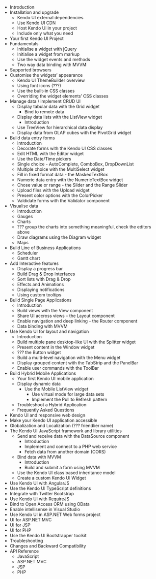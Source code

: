 * Introduction
* Installation and upgrade
  * Kendo UI external dependencies
  * Use Kendo UI CDN
  * Host Kendo UI in your project
  * Include only what you need
* Your first Kendo UI Project
* Fundamentals
  * Initialise a widget with jQuery
  * Initialise a widget from markup
  * Use the widget events and methods
  * Two way data binding with MVVM
* Supported browsers
* Customise the widgets’ appearance
  * Kendo UI ThemeBuilder overview
  * Using font icons (???)
  * Use the built-in CSS classes
  * Overriding the widget elements’ CSS classes
* Manage data / implement CRUD UI
  * Display tabular data with the Grid widget
     * Bind to remote data
  * Display data lists with the ListView widget
     * Introduction
  * Use TreeView for hierarchical data display
  * Display data from OLAP cubes with the PivotGrid widget
* Build data entry forms
  * Introduction
  * Decorate forms with the Kendo UI CSS classes
  * Edit HTML with the Editor widget
  * Use the Date/Time pickers
  * Single choice - AutoComplete, ComboBox, DropDownList
  * Multiple choice with the MultiSelect widget
  * Fill in fixed format data - the MaskedTextBox
  * Numeric data entry with the NumericTextBox widget
  * Chose value or range - the Slider and the Range Slider
  * Upload files with the Upload widget
  * Present color options with the ColorPicker
  * Valdidate forms with the Validator component
* Visualise data
  * Introduction
  * Gauges
  * Charts
  * ??? group the charts into something meaningful, check the editors above
  * Draw diagrams using the Diagram widget
  * Maps
* Build Line of Business Applications
  * Scheduler
  * Gantt chart
* Add Interactive features
  * Display a progress bar
  * Build Drag & Drop Interfaces
  * Sort lists with Drag & Drop
  * Effects and Animations
  * Displaying notifications
  * Using custom tooltips
* Build Single Page Applications
  * Introduction
  * Build views with the View component
  * Share UI accross views – the Layout component
  * Enable navigation and deep linking - the Router component
  * Data binding with MVVM
* Use Kendo UI for layout and navigation
  * Introduction
  * Build multiple pane desktop-like UI with the Splitter widget
  * Present content in the Window widget
  * ??? the Button widget
  * Build a multi-level navigation with the Menu widget
  * Display grouped content with the TabStrip and the PanelBar
  * Enable user commands with the ToolBar
* Build Hybrid Mobile Applications
  * Your first Kendo UI mobile application
  * Display dynamic data
     * Use the Mobile ListView widget
        * Use virtual mode for large data sets
        * Implement the Pull to Refresh pattern
  * Troubleshoot a Hybrid Application
  * Frequently Asked Questions
* Kendo UI and responsive web design
* Make your Kendo UI application accessible
* Globalization and Localization (??? friendlier name)
* The Kendo UI JavaScript framework and library utilities
  * Send and receive data with the DataSource component
     * Introduction
     * Implement and connect to a PHP web service
     * Fetch data from another domain (CORS)
  * Bind data with MVVM
     * Introduction
     * Build and submit a form using MVVM
  * Use the Kendo UI class based inheritance model
  * Create a custom Kendo UI Widget
* Use Kendo UI with AngularJS
* Use the Kendo UI TypeScript definitions
* Integrate with Twitter Bootstrap
* Use Kendo UI with RequireJS
* Bind to Open Access ORM using OData
* Enable intellisense in Visual Studio
* Use Kendo UI in ASP.NET Web forms project
* UI for ASP.NET MVC
* UI for JSP
* UI for PHP
* Use the Kendo UI Bootstrapper toolkit
* Troubleshooting
* Changes and Backward Compatibility
* API Reference
  * JavaScript
  * ASP.NET MVC
  * JSP
  * PHP
